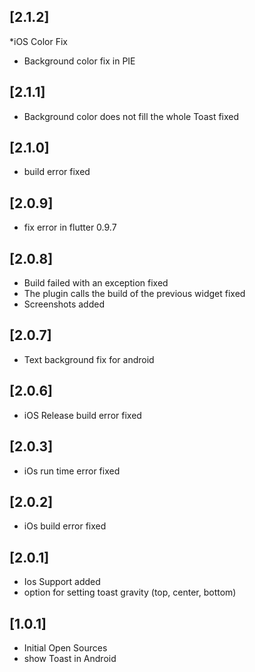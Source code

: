 ## [2.1.2]

*iOS Color Fix
* Background color fix in PIE

## [2.1.1]

* Background color does not fill the whole Toast fixed

## [2.1.0]

* build error fixed

## [2.0.9]

* fix error in flutter 0.9.7

## [2.0.8]

* Build failed with an exception fixed
* The plugin calls the build of the previous widget fixed
* Screenshots added

## [2.0.7]

* Text background fix for android

## [2.0.6]

* iOS Release build error fixed

## [2.0.3]

* iOs run time error fixed

## [2.0.2]

* iOs build error fixed

## [2.0.1]

* Ios Support added 
* option for setting toast gravity (top, center, bottom)

## [1.0.1]

* Initial Open Sources
* show Toast in Android
